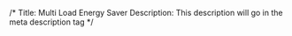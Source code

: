 /*
Title: Multi Load Energy Saver
Description: This description will go in the meta description tag
*/